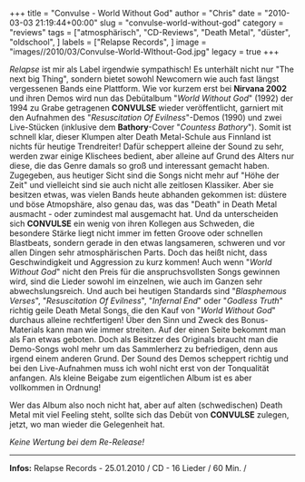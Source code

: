 +++
title = "Convulse - World Without God"
author = "Chris"
date = "2010-03-03 21:19:44+00:00"
slug = "convulse-world-without-god"
category = "reviews"
tags = ["atmosphärisch", "CD-Reviews", "Death Metal", "düster", "oldschool", ]
labels = ["Relapse Records", ]
image = "images//2010/03/Convulse-World-WIthout-God.jpg"
legacy = true
+++

_Relapse_ ist mir als Label irgendwie sympathisch! Es unterhält nicht nur "The next big Thing", sondern bietet sowohl Newcomern wie auch fast längst vergessenen Bands eine Plattform. Wie vor kurzem erst bei **Nirvana 2002** und ihren Demos wird nun das Debütalbum "_World Without God_" (1992) der 1994 zu Grabe getragenen **CONVULSE** wieder veröffentlicht, garniert mit den Aufnahmen des "_Resuscitation Of Evilness_"-Demos (1990) und zwei Live-Stücken (inklusive dem **Bathory**-Cover "_Countess Bathory_").
Somit ist schnell klar, dieser Klumpen alter Death Metal-Schule aus Finnland ist nichts für heutige Trendreiter! Dafür scheppert alleine der Sound zu sehr, werden zwar einige Klischees bedient, aber alleine auf Grund des Alters nur diese, die das Genre damals so groß und interessant gemacht haben. Zugegeben, aus heutiger Sicht sind die Songs nicht mehr auf "Höhe der Zeit" und vielleicht sind sie auch nicht alle zeitlosen Klassiker. Aber sie besitzen etwas, was vielen Bands heute abhanden gekommen ist: düstere und böse Atmopshäre, also genau das, was das "Death" in Death Metal ausmacht - oder zumindest mal ausgemacht hat. Und da unterscheiden sich **CONVULSE** ein wenig von ihren Kollegen aus Schweden, die besondere Stärke liegt nicht immer im fetten Groove oder schnellen Blastbeats, sondern gerade in den etwas langsameren, schweren und vor allen Dingen sehr atmosphärischen Parts.
Doch das heißt nicht, dass Geschwindigkeit und Aggression zu kurz kommen! Auch wenn "_World Without God_" nicht den Preis für die anspruchsvollsten Songs gewinnen wird, sind die Lieder sowohl im einzelnen, wie auch im Ganzen sehr abwechslungsreich.
Und auch bei heutigen Standards sind "_Blasphemous Verses_", "_Resuscitation Of Evilness_", "_Infernal End_" oder "_Godless Truth_" richtig geile Death Metal Songs, die den Kauf von "_World Without God_" durchaus alleine rechtfertigen!
Über den Sinn und Zweck des Bonus-Materials kann man wie immer streiten. Auf der einen Seite bekommt man als Fan etwas geboten. Doch als Besitzer des Originals braucht man die Demo-Songs wohl mehr um das Sammlerherz zu befriedigen, denn aus irgend einem anderen Grund. Der Sound des Demos scheppert richtig und bei den Live-Aufnahmen muss ich wohl nicht erst von der Tonqualität anfangen. Als kleine Beigabe zum eigentlichen Album ist es aber vollkommen in Ordnung!

Wer das Album also noch nicht hat, aber auf alten (schwedischen) Death Metal mit viel Feeling steht, sollte sich das Debüt von **CONVULSE** zulegen, jetzt, wo man wieder die Gelegenheit hat.

_Keine Wertung bei dem Re-Release!_



---
**Infos:**
Relapse Records - 25.01.2010 / 
CD - 16 Lieder / 60 Min. / 
